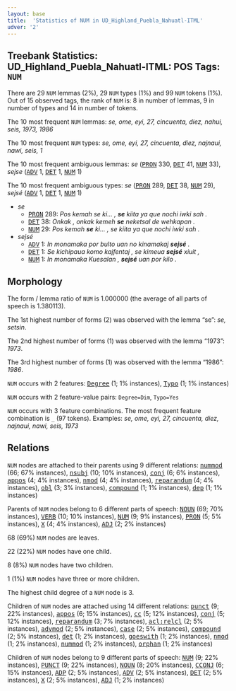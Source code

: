 ```yaml
---
layout: base
title:  'Statistics of NUM in UD_Highland_Puebla_Nahuatl-ITML'
udver: '2'
---
```


## Treebank Statistics: UD_Highland_Puebla_Nahuatl-ITML: POS Tags: `NUM`

There are 29 `NUM` lemmas (2%), 29 `NUM` types (1%) and 99 `NUM` tokens (1%).
Out of 15 observed tags, the rank of `NUM` is: 8 in number of lemmas, 9 in number of types and 14 in number of tokens.

The 10 most frequent `NUM` lemmas: <em>se, ome, eyi, 27, cincuenta, diez, nahui, seis, 1973, 1986</em>

The 10 most frequent `NUM` types:  <em>se, ome, eyi, 27, cincuenta, diez, najnaui, nawi, seis, 1</em>

The 10 most frequent ambiguous lemmas: <em>se</em> (<tt><a href="azz_itml-pos-PRON.html">PRON</a></tt> 330, <tt><a href="azz_itml-pos-DET.html">DET</a></tt> 41, <tt><a href="azz_itml-pos-NUM.html">NUM</a></tt> 33), <em>sejse</em> (<tt><a href="azz_itml-pos-ADV.html">ADV</a></tt> 1, <tt><a href="azz_itml-pos-DET.html">DET</a></tt> 1, <tt><a href="azz_itml-pos-NUM.html">NUM</a></tt> 1)

The 10 most frequent ambiguous types:  <em>se</em> (<tt><a href="azz_itml-pos-PRON.html">PRON</a></tt> 289, <tt><a href="azz_itml-pos-DET.html">DET</a></tt> 38, <tt><a href="azz_itml-pos-NUM.html">NUM</a></tt> 29), <em>sejsé</em> (<tt><a href="azz_itml-pos-ADV.html">ADV</a></tt> 1, <tt><a href="azz_itml-pos-DET.html">DET</a></tt> 1, <tt><a href="azz_itml-pos-NUM.html">NUM</a></tt> 1)


* <em>se</em>
  * <tt><a href="azz_itml-pos-PRON.html">PRON</a></tt> 289: <em>Pos kemah se ki... , <b>se</b> kiita ya que nochi iwki sah .</em>
  * <tt><a href="azz_itml-pos-DET.html">DET</a></tt> 38: <em>Onkak , onkak kemeh <b>se</b> neketsal de wehkapan .</em>
  * <tt><a href="azz_itml-pos-NUM.html">NUM</a></tt> 29: <em>Pos kemah <b>se</b> ki... , se kiita ya que nochi iwki sah .</em>
* <em>sejsé</em>
  * <tt><a href="azz_itml-pos-ADV.html">ADV</a></tt> 1: <em>In monamaka por bulto uan no kinamakaj <b>sejsé</b> .</em>
  * <tt><a href="azz_itml-pos-DET.html">DET</a></tt> 1: <em>Se kichipaua komo kajfentaj , se kimeua <b>sejsé</b> xiuit ,</em>
  * <tt><a href="azz_itml-pos-NUM.html">NUM</a></tt> 1: <em>In monamaka Kuesalan , <b>sejsé</b> uan por kilo .</em>

## Morphology

The form / lemma ratio of `NUM` is 1.000000 (the average of all parts of speech is 1.380113).

The 1st highest number of forms (2) was observed with the lemma “se”: <em>se, setsin</em>.

The 2nd highest number of forms (1) was observed with the lemma “1973”: <em>1973</em>.

The 3rd highest number of forms (1) was observed with the lemma “1986”: <em>1986</em>.

`NUM` occurs with 2 features: <tt><a href="azz_itml-feat-Degree.html">Degree</a></tt> (1; 1% instances), <tt><a href="azz_itml-feat-Typo.html">Typo</a></tt> (1; 1% instances)

`NUM` occurs with 2 feature-value pairs: `Degree=Dim`, `Typo=Yes`

`NUM` occurs with 3 feature combinations.
The most frequent feature combination is `_` (97 tokens).
Examples: <em>se, ome, eyi, 27, cincuenta, diez, najnaui, nawi, seis, 1973</em>


## Relations

`NUM` nodes are attached to their parents using 9 different relations: <tt><a href="azz_itml-dep-nummod.html">nummod</a></tt> (66; 67% instances), <tt><a href="azz_itml-dep-nsubj.html">nsubj</a></tt> (10; 10% instances), <tt><a href="azz_itml-dep-conj.html">conj</a></tt> (6; 6% instances), <tt><a href="azz_itml-dep-appos.html">appos</a></tt> (4; 4% instances), <tt><a href="azz_itml-dep-nmod.html">nmod</a></tt> (4; 4% instances), <tt><a href="azz_itml-dep-reparandum.html">reparandum</a></tt> (4; 4% instances), <tt><a href="azz_itml-dep-obl.html">obl</a></tt> (3; 3% instances), <tt><a href="azz_itml-dep-compound.html">compound</a></tt> (1; 1% instances), <tt><a href="azz_itml-dep-dep.html">dep</a></tt> (1; 1% instances)

Parents of `NUM` nodes belong to 6 different parts of speech: <tt><a href="azz_itml-pos-NOUN.html">NOUN</a></tt> (69; 70% instances), <tt><a href="azz_itml-pos-VERB.html">VERB</a></tt> (10; 10% instances), <tt><a href="azz_itml-pos-NUM.html">NUM</a></tt> (9; 9% instances), <tt><a href="azz_itml-pos-PRON.html">PRON</a></tt> (5; 5% instances), <tt><a href="azz_itml-pos-X.html">X</a></tt> (4; 4% instances), <tt><a href="azz_itml-pos-ADJ.html">ADJ</a></tt> (2; 2% instances)

68 (69%) `NUM` nodes are leaves.

22 (22%) `NUM` nodes have one child.

8 (8%) `NUM` nodes have two children.

1 (1%) `NUM` nodes have three or more children.

The highest child degree of a `NUM` node is 3.

Children of `NUM` nodes are attached using 14 different relations: <tt><a href="azz_itml-dep-punct.html">punct</a></tt> (9; 22% instances), <tt><a href="azz_itml-dep-appos.html">appos</a></tt> (6; 15% instances), <tt><a href="azz_itml-dep-cc.html">cc</a></tt> (5; 12% instances), <tt><a href="azz_itml-dep-conj.html">conj</a></tt> (5; 12% instances), <tt><a href="azz_itml-dep-reparandum.html">reparandum</a></tt> (3; 7% instances), <tt><a href="azz_itml-dep-acl-relcl.html">acl:relcl</a></tt> (2; 5% instances), <tt><a href="azz_itml-dep-advmod.html">advmod</a></tt> (2; 5% instances), <tt><a href="azz_itml-dep-case.html">case</a></tt> (2; 5% instances), <tt><a href="azz_itml-dep-compound.html">compound</a></tt> (2; 5% instances), <tt><a href="azz_itml-dep-det.html">det</a></tt> (1; 2% instances), <tt><a href="azz_itml-dep-goeswith.html">goeswith</a></tt> (1; 2% instances), <tt><a href="azz_itml-dep-nmod.html">nmod</a></tt> (1; 2% instances), <tt><a href="azz_itml-dep-nummod.html">nummod</a></tt> (1; 2% instances), <tt><a href="azz_itml-dep-orphan.html">orphan</a></tt> (1; 2% instances)

Children of `NUM` nodes belong to 9 different parts of speech: <tt><a href="azz_itml-pos-NUM.html">NUM</a></tt> (9; 22% instances), <tt><a href="azz_itml-pos-PUNCT.html">PUNCT</a></tt> (9; 22% instances), <tt><a href="azz_itml-pos-NOUN.html">NOUN</a></tt> (8; 20% instances), <tt><a href="azz_itml-pos-CCONJ.html">CCONJ</a></tt> (6; 15% instances), <tt><a href="azz_itml-pos-ADP.html">ADP</a></tt> (2; 5% instances), <tt><a href="azz_itml-pos-ADV.html">ADV</a></tt> (2; 5% instances), <tt><a href="azz_itml-pos-DET.html">DET</a></tt> (2; 5% instances), <tt><a href="azz_itml-pos-X.html">X</a></tt> (2; 5% instances), <tt><a href="azz_itml-pos-ADJ.html">ADJ</a></tt> (1; 2% instances)

